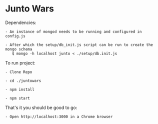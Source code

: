 # Junto Wars

Dependencies:

    - An instance of mongod needs to be running and configured in config.js
    
    - After which the setup/db_init.js script can be run to create the mongo schema
       $ mongo -h localhost junto < ./setup/db.init.js

To run project:

    - Clone Repo
	
    - cd ./juntowars
	
    - npm install
	
    - npm start

That's it you should be good to go:
    
    - Open http://localhost:3000 in a Chrome browser